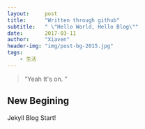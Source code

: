 ```yaml
---
layout:     post
title:      "Written through github"
subtitle:   " \"Hello World, Hello Blog\""
date:       2017-03-11
author:     "Xiaven"
header-img: "img/post-bg-2015.jpg"
tags:
    - 生活
---
```


> “Yeah It's on. ”


## New Begining

Jekyll Blog Start!
